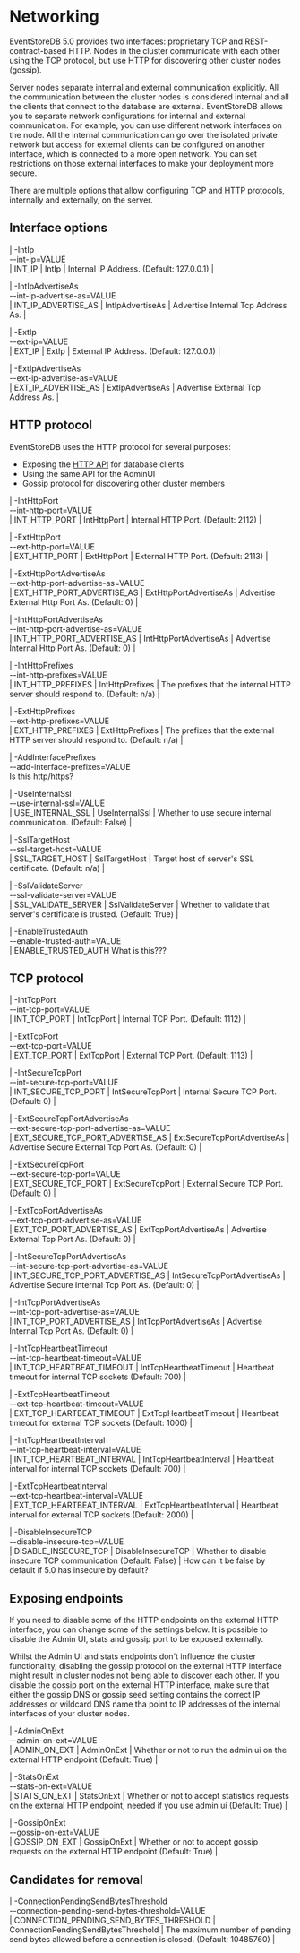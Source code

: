 # Networking

EventStoreDB 5.0 provides two interfaces: proprietary TCP and REST-contract-based HTTP. Nodes in the cluster communicate with each other using the TCP protocol, but use HTTP for discovering other cluster nodes (gossip).

Server nodes separate internal and external communication explicitly. All the communication between the cluster nodes is considered internal and all the clients that connect to the database are external. EventStoreDB allows you to separate network configurations for internal and external communication. For example, you can use different network interfaces on the node. All the internal communication can go over the isolated private network but access for external clients can be configured on another interface, which is connected to a more open network. You can set restrictions on those external interfaces to make your deployment more secure.

There are multiple options that allow configuring TCP and HTTP protocols, internally and externally, on the server.

## Interface options

| -IntIp<br/>--int-ip=VALUE<br/> | INT_IP | IntIp | Internal IP Address. (Default: 127.0.0.1) |

| -IntIpAdvertiseAs<br/>--int-ip-advertise-as=VALUE<br/> | INT_IP_ADVERTISE_AS | IntIpAdvertiseAs | Advertise Internal Tcp Address As. |

| -ExtIp<br/>--ext-ip=VALUE<br/> | EXT_IP | ExtIp | External IP Address. (Default: 127.0.0.1) |

| -ExtIpAdvertiseAs<br/>--ext-ip-advertise-as=VALUE<br/> | EXT_IP_ADVERTISE_AS | ExtIpAdvertiseAs | Advertise External Tcp Address As. |

## HTTP protocol

EventStoreDB uses the HTTP protocol for several purposes:

- Exposing the [HTTP API](../../http-api) for database clients
- Using the same API for the AdminUI
- Gossip protocol for discovering other cluster members

| -IntHttpPort<br/>--int-http-port=VALUE<br/> | INT_HTTP_PORT | IntHttpPort | Internal HTTP Port. (Default: 2112) |

| -ExtHttpPort<br/>--ext-http-port=VALUE<br/> | EXT_HTTP_PORT | ExtHttpPort | External HTTP Port. (Default: 2113) |

| -ExtHttpPortAdvertiseAs<br/>--ext-http-port-advertise-as=VALUE<br/> | EXT_HTTP_PORT_ADVERTISE_AS | ExtHttpPortAdvertiseAs | Advertise External Http Port As. (Default: 0) |

| -IntHttpPortAdvertiseAs<br/>--int-http-port-advertise-as=VALUE<br/> | INT_HTTP_PORT_ADVERTISE_AS | IntHttpPortAdvertiseAs | Advertise Internal Http Port As. (Default: 0) |

| -IntHttpPrefixes<br/>--int-http-prefixes=VALUE<br/> | INT_HTTP_PREFIXES | IntHttpPrefixes | The prefixes that the internal HTTP server should respond to. (Default: n/a) |

| -ExtHttpPrefixes<br/>--ext-http-prefixes=VALUE<br/> | EXT_HTTP_PREFIXES | ExtHttpPrefixes | The prefixes that the external HTTP server should respond to. (Default: n/a) |

| -AddInterfacePrefixes<br/>--add-interface-prefixes=VALUE<br/> 
Is this http/https?

| -UseInternalSsl<br/>--use-internal-ssl=VALUE<br/> | USE_INTERNAL_SSL | UseInternalSsl | Whether to use secure internal communication. (Default: False) |

| -SslTargetHost<br/>--ssl-target-host=VALUE<br/> | SSL_TARGET_HOST | SslTargetHost | Target host of server's SSL certificate. (Default: n/a) |

| -SslValidateServer<br/>--ssl-validate-server=VALUE<br/> | SSL_VALIDATE_SERVER | SslValidateServer | Whether to validate that server's certificate is trusted. (Default: True) |

| -EnableTrustedAuth<br/>--enable-trusted-auth=VALUE<br/> | ENABLE_TRUSTED_AUTH 
What is this???

## TCP protocol

| -IntTcpPort<br/>--int-tcp-port=VALUE<br/> | INT_TCP_PORT | IntTcpPort | Internal TCP Port. (Default: 1112) |

| -ExtTcpPort<br/>--ext-tcp-port=VALUE<br/> | EXT_TCP_PORT | ExtTcpPort | External TCP Port. (Default: 1113) |

| -IntSecureTcpPort<br/>--int-secure-tcp-port=VALUE<br/> | INT_SECURE_TCP_PORT | IntSecureTcpPort | Internal Secure TCP Port. (Default: 0) |

| -ExtSecureTcpPortAdvertiseAs<br/>--ext-secure-tcp-port-advertise-as=VALUE<br/> | EXT_SECURE_TCP_PORT_ADVERTISE_AS | ExtSecureTcpPortAdvertiseAs | Advertise Secure External Tcp Port As. (Default: 0) |

| -ExtSecureTcpPort<br/>--ext-secure-tcp-port=VALUE<br/> | EXT_SECURE_TCP_PORT | ExtSecureTcpPort | External Secure TCP Port. (Default: 0) |

| -ExtTcpPortAdvertiseAs<br/>--ext-tcp-port-advertise-as=VALUE<br/> | EXT_TCP_PORT_ADVERTISE_AS | ExtTcpPortAdvertiseAs | Advertise External Tcp Port As. (Default: 0) |

| -IntSecureTcpPortAdvertiseAs<br/>--int-secure-tcp-port-advertise-as=VALUE<br/> | INT_SECURE_TCP_PORT_ADVERTISE_AS | IntSecureTcpPortAdvertiseAs | Advertise Secure Internal Tcp Port As. (Default: 0) |

| -IntTcpPortAdvertiseAs<br/>--int-tcp-port-advertise-as=VALUE<br/> | INT_TCP_PORT_ADVERTISE_AS | IntTcpPortAdvertiseAs | Advertise Internal Tcp Port As. (Default: 0) |

| -IntTcpHeartbeatTimeout<br/>--int-tcp-heartbeat-timeout=VALUE<br/> | INT_TCP_HEARTBEAT_TIMEOUT | IntTcpHeartbeatTimeout | Heartbeat timeout for internal TCP sockets (Default: 700) |

| -ExtTcpHeartbeatTimeout<br/>--ext-tcp-heartbeat-timeout=VALUE<br/> | EXT_TCP_HEARTBEAT_TIMEOUT | ExtTcpHeartbeatTimeout | Heartbeat timeout for external TCP sockets (Default: 1000) |

| -IntTcpHeartbeatInterval<br/>--int-tcp-heartbeat-interval=VALUE<br/> | INT_TCP_HEARTBEAT_INTERVAL | IntTcpHeartbeatInterval     | Heartbeat interval for internal TCP sockets (Default: 700) |

| -ExtTcpHeartbeatInterval<br/>--ext-tcp-heartbeat-interval=VALUE<br/> | EXT_TCP_HEARTBEAT_INTERVAL | ExtTcpHeartbeatInterval | Heartbeat interval for external TCP sockets (Default: 2000) |

| -DisableInsecureTCP<br/>--disable-insecure-tcp=VALUE<br/> | DISABLE_INSECURE_TCP | DisableInsecureTCP | Whether to disable insecure TCP communication (Default: False) |
How can it be false by default if 5.0 has insecure by default?


## Exposing endpoints

If you need to disable some of the HTTP endpoints on the external HTTP interface, you can change some of the settings below. It is possible to disable the Admin UI, stats and gossip port to be exposed externally.

Whilst the Admin UI and stats endpoints don't influence the cluster functionality, disabling the gossip protocol on the external HTTP interface might result in cluster nodes not being able to discover each other. If you disable the gossip port on the external HTTP interface, make sure that either the gossip DNS or gossip seed setting contains the correct IP addresses or wildcard DNS name tha point to IP addresses of the internal interfaces of your cluster nodes.

| -AdminOnExt<br/>--admin-on-ext=VALUE<br/> | ADMIN_ON_EXT | AdminOnExt | Whether or not to run the admin ui on the external HTTP endpoint (Default: True) |

| -StatsOnExt<br/>--stats-on-ext=VALUE<br/> | STATS_ON_EXT | StatsOnExt | Whether or not to accept statistics requests on the external HTTP endpoint, needed if you use admin ui (Default: True) |

| -GossipOnExt<br/>--gossip-on-ext=VALUE<br/> | GOSSIP_ON_EXT | GossipOnExt | Whether or not to accept gossip requests on the external HTTP endpoint (Default: True) |

## Candidates for removal

| -ConnectionPendingSendBytesThreshold<br/>--connection-pending-send-bytes-threshold=VALUE<br/> | CONNECTION_PENDING_SEND_BYTES_THRESHOLD | ConnectionPendingSendBytesThreshold | The maximum number of pending send bytes allowed before a connection is closed. (Default: 10485760) |

